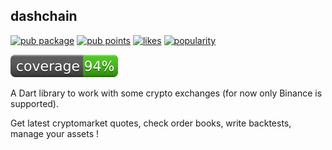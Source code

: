 ## dashchain
[![pub package](https://img.shields.io/pub/v/dashchain.svg)](https://pub.dev/packages/dashchain)
[![pub points](https://badges.bar/dashchain/pub%20points)](https://pub.dev/packages/dashchain/score)
[![likes](https://badges.bar/dashchain/likes)](https://pub.dev/packages/dashchain/score)
[![popularity](https://badges.bar/dashchain/popularity)](https://pub.dev/packages/dashchain/score)

![coverage badge](./coverage/coverage_badge.svg)


A Dart library to work with some crypto exchanges (for now only Binance is supported).

Get latest cryptomarket quotes, check order books, write backtests, manage your assets !